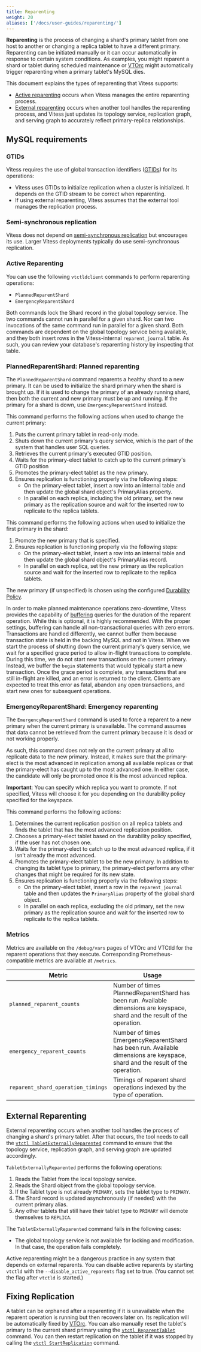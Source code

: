 ```yaml
---
title: Reparenting
weight: 20
aliases: ['/docs/user-guides/reparenting/']
---
```


**Reparenting** is the process of changing a shard's primary tablet from one host to another or changing a replica tablet to have a different primary. Reparenting can be initiated manually or it can occur automatically in response to certain system conditions. As examples, you might reparent a shard or tablet during scheduled maintenance or [VTOrc](../../configuration-basic/vtorc) might automatically trigger reparenting when a primary tablet's MySQL dies.

This document explains the types of reparenting that Vitess supports:

* [Active reparenting](../../configuration-advanced/reparenting/#active-reparenting) occurs when Vitess manages the entire reparenting process.
* [External reparenting](../../configuration-advanced/reparenting/#external-reparenting) occurs when another tool handles the reparenting process, and Vitess just updates its topology service, replication graph, and serving graph to accurately reflect primary-replica relationships.

## MySQL requirements

### GTIDs

Vitess requires the use of global transaction identifiers ([GTIDs](https://dev.mysql.com/doc/refman/8.0/en/replication-gtids-concepts.html)) for its operations:

* Vitess uses GTIDs to initialize replication when a cluster is initialized. It depends on the GTID stream to be correct when reparenting.
* If using external reparenting, Vitess assumes that the external tool manages the replication process.

### Semi-synchronous replication

Vitess does not depend on [semi-synchronous replication](https://dev.mysql.com/doc/refman/8.0/en/replication-semisync.html) but encourages its use. Larger Vitess deployments typically do use semi-synchronous replication.

### Active Reparenting

You can use the following `vtctldclient` commands to perform reparenting operations:

* `PlannedReparentShard`
* `EmergencyReparentShard`

Both commands lock the Shard record in the global topology service. The two commands cannot run in parallel for a given shard. Nor can two invocations of the same command run in parallel for a given shard.
Both commands are dependent on the global topology service being available, and they both insert rows in the Vitess-internal `reparent_journal` table. As such, you can review your database's reparenting history by inspecting that table.

### PlannedReparentShard: Planned reparenting

The `PlannedReparentShard` command reparents a healthy shard to a new primary. It can be used to initialize the shard primary when the shard is brought up. If it is used to change the primary of an already running shard, then both the current and new primary must be up and running. If the primary for a shard is down, use `EmergencyReparentShard` instead.

This command performs the following actions when used to change the current primary:

1. Puts the current primary tablet in read-only mode.
1. Shuts down the current primary's query service, which is the part of the system that handles user SQL queries.
1. Retrieves the current primary's executed GTID position.
1. Waits for the primary-elect tablet to catch up to the current primary's GTID position
1. Promotes the primary-elect tablet as the new primary.
1. Ensures replication is functioning properly via the following steps:
    - On the primary-elect tablet, insert a row into an internal table and then update the global shard object's PrimaryAlias property.
    - In parallel on each replica, including the old primary, set the new primary as the replication source and wait for the inserted row to replicate to the replica tablets.

This command performs the following actions when used to initialize the first primary in the shard:
1. Promote the new primary that is specified.
1. Ensures replication is functioning properly via the following steps:
    - On the primary-elect tablet, insert a row into an internal table and then update the global shard object's PrimaryAlias record.
    - In parallel on each replica, set the new primary as the replication source and wait for the inserted row to replicate to the replica tablets.

The new primary (if unspecified) is chosen using the configured [Durability Policy](../../configuration-basic/durability_policy).

In order to make planned maintenance operations zero-downtime, Vitess provides the capability of [buffering]((../../../reference/features/vtgate-buffering)) queries for the duration of the reparent operation.
While this is optional, it is highly recommended. With the proper settings, buffering can handle all non-transactional queries with zero errors.
Transactions are handled differently, we cannot buffer them because transaction state is held in the backing MySQL and not in Vitess.
When we start the process of shutting down the current primary's query service, we wait for a specified grace period to allow in-flight transactions to complete.
During this time, we do not start new transactions on the current primary. Instead, we buffer the `begin` statements that would typically start a new transaction.
Once the grace period is complete, any transactions that are still in-flight are killed, and an error is returned to the client. Clients are expected to treat this error as fatal, abandon any open transactions, and start new ones for subsequent operations.

### EmergencyReparentShard: Emergency reparenting

The `EmergencyReparentShard` command is used to force a reparent to a new primary when the current primary is unavailable. The command assumes that data cannot be retrieved from the current primary because it is dead or not working properly.

As such, this command does not rely on the current primary at all to replicate data to the new primary. Instead, it makes sure that the primary-elect is the most advanced in replication among all available replicas or that the primary-elect has caught up to the most advanced one. In either case, the candidate will only be promoted once it is the most advanced replica.

**Important**: You can specify which replica you want to promote. If not specified, Vitess will choose it for you depending on the durability policy specified for the keyspace.

This command performs the following actions:

1. Determines the current replication position on all replica tablets and finds the tablet that has the most advanced replication position.
1. Chooses a primary-elect tablet based on the durability policy specified, if the user has not chosen one.
1. Waits for the primary-elect to catch up to the most advanced replica, if it isn't already the most advanced.
1. Promotes the primary-elect tablet to be the new primary. In addition to changing its tablet type to primary, the primary-elect performs any other changes that might be required for its new state.
1. Ensures replication is functioning properly via the following steps:
    - On the primary-elect tablet, insert a row in the `reparent_journal` table and then updates the `PrimaryAlias` property of the global shard object.
    - In parallel on each replica, excluding the old primary, set the new primary as the replication source and wait for the inserted row to replicate to the replica tablets.

### Metrics

Metrics are available on the `/debug/vars` pages of VTOrc and VTCtld for the reparent operations that they execute. Corresponding Prometheus-compatible metrics are available at `/metrics`.

| Metric                             | Usage                                                                                                                          |
|------------------------------------|--------------------------------------------------------------------------------------------------------------------------------|
| `planned_reparent_counts`          | Number of times PlannedReparentShard has been run. Available dimensions are keyspace, shard and the result of the operation.   |
| `emergency_reparent_counts`        | Number of times EmergencyReparentShard has been run. Available dimensions are keyspace, shard and the result of the operation. |
| `reparent_shard_operation_timings` | Timings of reparent shard operations indexed by the type of operation.                                                         |

## External Reparenting

External reparenting occurs when another tool handles the process of changing a shard's primary tablet. After that occurs, the tool needs to call the [`vtctl TabletExternallyReparented`](../../../reference/programs/vtctl/shards/#tabletexternallyreparented) command to ensure that the topology service, replication graph, and serving graph are updated accordingly.

`TabletExternallyReparented` performs the following operations:

1. Reads the Tablet from the local topology service.
2. Reads the Shard object from the global topology service.
3. If the Tablet type is not already `PRIMARY`, sets the tablet type to `PRIMARY`.
4. The Shard record is updated asynchronously (if needed) with the current primary alias.
5. Any other tablets that still have their tablet type to `PRIMARY` will demote themselves to `REPLICA`.

The `TabletExternallyReparented` command fails in the following cases:

* The global topology service is not available for locking and modification. In that case, the operation fails completely.

Active reparenting might be a dangerous practice in any system that depends on external reparents. You can disable active reparents by starting `vtctld` with the `--disable_active_reparents` flag set to true. (You cannot set the flag after `vtctld` is started.)

## Fixing Replication

A tablet can be orphaned after a reparenting if it is unavailable when the reparent operation is running but then recovers later on. Its replication will be automatically fixed by [VTOrc](../../configuration-basic/vtorc).
You can also manually reset the tablet's primary to the current shard primary using the [`vtctl ReparentTablet`](../../../reference/programs/vtctl/tablets/#reparenttablet) command. You can then restart replication on the tablet if it was stopped by calling the [`vtctl StartReplication`](../../../reference/programs/vtctl/tablets/#startreplication) command.
